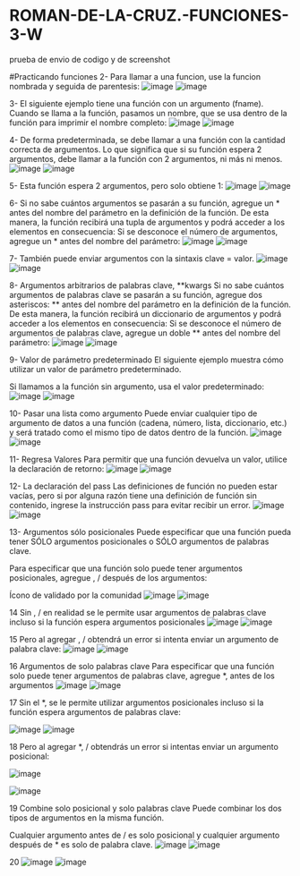 # ROMAN-DE-LA-CRUZ.-FUNCIONES-3-W
prueba de envio de codigo y de screenshot

#Practicando funciones
2- Para llamar a una funcion, use la funcion nombrada y seguida de parentesis:
![image](https://github.com/user-attachments/assets/d41f6509-8205-4cd8-b588-0a4a29545fcc)
![image](https://github.com/user-attachments/assets/0e725149-748a-45b4-95c2-559afbcd225a)

3- El siguiente ejemplo tiene una función con un argumento (fname). Cuando se llama a la función, pasamos un nombre, que se usa dentro de la función para imprimir el nombre completo:
![image](https://github.com/user-attachments/assets/743e16bb-e3c9-4482-bf23-c3a19ee3fac9)
![image](https://github.com/user-attachments/assets/84252789-808c-4aa7-a796-74f83764ef89)


4- De forma predeterminada, se debe llamar a una función con la cantidad correcta de argumentos. Lo que significa que si su función espera 2 argumentos, debe llamar a la función con 2 argumentos, ni más ni menos.
![image](https://github.com/user-attachments/assets/a97bbc7e-8ca6-4de2-a64f-f5c90b01bbf7)
![image](https://github.com/user-attachments/assets/daedc644-d673-4044-80eb-3e42b3a9b57c)


5- Esta función espera 2 argumentos, pero solo obtiene 1:
![image](https://github.com/user-attachments/assets/851bc52b-53c6-480a-b540-214aecec82a5)
![image](https://github.com/user-attachments/assets/79d6b9f4-49fe-4013-a723-dbbeb1e091b1)

6- Si no sabe cuántos argumentos se pasarán a su función, agregue un * antes del nombre del parámetro en la definición de la función.
De esta manera, la función recibirá una tupla de argumentos y podrá acceder a los elementos en consecuencia:
Si se desconoce el número de argumentos, agregue un * antes del nombre del parámetro:
![image](https://github.com/user-attachments/assets/529ef25f-52e6-4d25-a367-8ac9cd62d9a9)
![image](https://github.com/user-attachments/assets/52be8643-1da3-40f6-ae00-476e48280f62)



7- También puede enviar argumentos con la sintaxis clave = valor.
![image](https://github.com/user-attachments/assets/7a7d16b9-65c9-4bb2-bd29-48281aa5b8f3)
![image](https://github.com/user-attachments/assets/68c79f44-a5ac-4a73-8bc4-1a6300474372)


8- Argumentos arbitrarios de palabras clave, **kwargs
Si no sabe cuántos argumentos de palabras clave se pasarán a su función, agregue dos asteriscos: ** antes del nombre del parámetro en la definición de la función.
De esta manera, la función recibirá un diccionario de argumentos y podrá acceder a los elementos en consecuencia:
Si se desconoce el número de argumentos de palabras clave, agregue un doble ** antes del nombre del parámetro:
![image](https://github.com/user-attachments/assets/3f5e363b-9532-487e-88c9-e7addab087e5)
![image](https://github.com/user-attachments/assets/8d3ae712-b811-4ead-934f-b6020490c622)

9- Valor de parámetro predeterminado
El siguiente ejemplo muestra cómo utilizar un valor de parámetro predeterminado.

Si llamamos a la función sin argumento, usa el valor predeterminado:
![image](https://github.com/user-attachments/assets/af587b81-80c3-49f5-8bfc-20e1853455c5)
![image](https://github.com/user-attachments/assets/ff04dc17-86b1-46a2-88ab-109a426013bb)

10- Pasar una lista como argumento
Puede enviar cualquier tipo de argumento de datos a una función (cadena, número, lista, diccionario, etc.) y será tratado como el mismo tipo de datos dentro de la función.
![image](https://github.com/user-attachments/assets/b7d4546f-168d-473c-97ad-45cc6c3ee3e7)
![image](https://github.com/user-attachments/assets/6282e159-e694-4056-81a5-bd79a56a57b6)

11- Regresa Valores
Para permitir que una función devuelva un valor, utilice la declaración de retorno:
![image](https://github.com/user-attachments/assets/57b5b6aa-8b85-47fb-a3b7-456e6a6a72f2)
![image](https://github.com/user-attachments/assets/a466d581-503c-4ae5-8698-a646b411b72c)

12- La declaración del pass
Las definiciones de función no pueden estar vacías, pero si por alguna razón tiene una definición de función sin contenido, ingrese la instrucción pass para evitar recibir un error.
![image](https://github.com/user-attachments/assets/178bcac5-b6b0-4f02-a132-f9f32a124782)
![image](https://github.com/user-attachments/assets/6a799159-857e-4e4f-aad1-6c09597a4dcf)

13- Argumentos sólo posicionales 
Puede especificar que una función pueda tener SÓLO argumentos posicionales o SÓLO argumentos de palabras clave.

Para especificar que una función solo puede tener argumentos posicionales, agregue , / después de los argumentos:

Ícono de validado por la comunidad
![image](https://github.com/user-attachments/assets/f288e99b-a638-43bb-879f-6eeb2640d515)
![image](https://github.com/user-attachments/assets/bceef59a-0363-4859-ba8a-2247da121eb9)

14
Sin , / en realidad se le permite usar argumentos de palabras clave incluso si la función espera argumentos posicionales
![image](https://github.com/user-attachments/assets/72290ef3-9941-43bb-a2df-04d57f34fe54)
![image](https://github.com/user-attachments/assets/938cb493-e26e-477e-9464-c28416f11778)


15
Pero al agregar , / obtendrá un error si intenta enviar un argumento de palabra clave:
![image](https://github.com/user-attachments/assets/1262bc06-3a6a-4383-b3c6-7354ba795946)
![image](https://github.com/user-attachments/assets/ce49b0a0-5cf2-4bfd-9ccd-61702a46bc30)


16
Argumentos de solo palabras clave
Para especificar que una función solo puede tener argumentos de palabras clave, agregue *, antes de los argumentos
![image](https://github.com/user-attachments/assets/52fb0271-6cc3-45d7-aa3d-caba596ae658)
![image](https://github.com/user-attachments/assets/e5df2fea-2abd-4bd3-afc6-d66ae65e1305)



17
Sin el *, se le permite utilizar argumentos posicionales incluso si la función espera argumentos de palabras clave:

![image](https://github.com/user-attachments/assets/648a8e24-7e12-41d0-8c61-739528133c72)
![image](https://github.com/user-attachments/assets/3618062c-cb4d-4e8f-a1b1-9bdfbc75303d)


18
Pero al agregar *, / obtendrás un error si intentas enviar un argumento posicional:

![image](https://github.com/user-attachments/assets/25ad55fd-59b7-40fd-b661-b40ba784170e)

![image](https://github.com/user-attachments/assets/e58314c5-66ad-4656-8739-561e1785dabc)

19
Combine solo posicional y solo palabras clave
Puede combinar los dos tipos de argumentos en la misma función.

Cualquier argumento antes de / es solo posicional y cualquier argumento después de * es solo de palabra clave.
![image](https://github.com/user-attachments/assets/88545db9-89ff-4ebe-9b95-0ba55fe5b258)
![image](https://github.com/user-attachments/assets/3d0cc2fb-e0e3-45aa-ad69-d3b5bf6cbadd)

20
![image](https://github.com/user-attachments/assets/308922db-2fa2-454a-86b3-00d94eb7ebd3)
![image](https://github.com/user-attachments/assets/e7f43b2f-ca25-433a-9615-46f77c25dc73)



